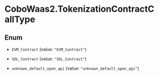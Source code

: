 # CoboWaas2.TokenizationContractCallType

## Enum


* `EVM_Contract` (value: `"EVM_Contract"`)

* `SOL_Contract` (value: `"SOL_Contract"`)

* `unknown_default_open_api` (value: `"unknown_default_open_api"`)


